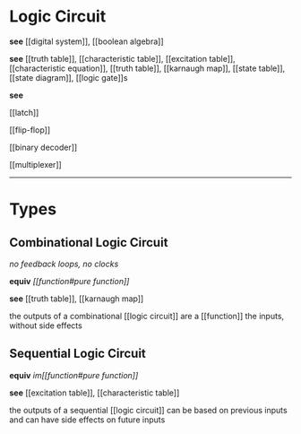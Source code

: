 # Logic Circuit

**see** [[digital system]], [[boolean algebra]]

**see** [[truth table]], [[characteristic table]], [[excitation table]], [[characteristic equation]], [[truth table]], [[karnaugh map]], [[state table]], [[state diagram]], [[logic gate]]s

**see**

[[latch]]

[[flip-flop]]

[[binary decoder]]

[[multiplexer]]

---

# Types

## Combinational Logic Circuit

_no feedback loops, no clocks_

**equiv** _[[function#pure function]]_

**see** [[truth table]], [[karnaugh map]]

the outputs of a combinational [[logic circuit]] are a [[function]] the inputs, without side effects

## Sequential Logic Circuit

**equiv** _im[[function#pure function]]_

**see** [[excitation table]], [[characteristic table]]

the outputs of a sequential [[logic circuit]] can be based on previous inputs and can have side effects on future inputs
